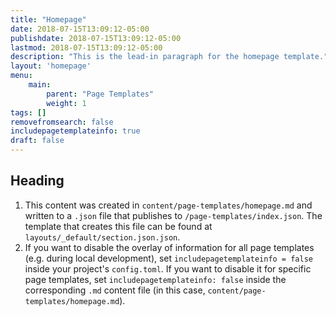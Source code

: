 ```yaml
---
title: "Homepage"
date: 2018-07-15T13:09:12-05:00
publishdate: 2018-07-15T13:09:12-05:00
lastmod: 2018-07-15T13:09:12-05:00 
description: "This is the lead-in paragraph for the homepage template."
layout: 'homepage'
menu: 
    main:
        parent: "Page Templates"
        weight: 1
tags: []
removefromsearch: false
includepagetemplateinfo: true
draft: false
---
```


## Heading

1. This content was created in `content/page-templates/homepage.md` and written to a `.json` file that publishes to `/page-templates/index.json`. The template that creates this file can be found at `layouts/_default/section.json.json`.
2. If you want to disable the overlay of information for all page templates (e.g. during local development), set `includepagetemplateinfo = false` inside your project's `config.toml`. If you want to disable it for specific page templates, set `includepagetemplateinfo: false` inside the corresponding `.md` content file (in this case, `content/page-templates/homepage.md`).

